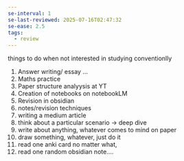 ```yaml
---
se-interval: 1
se-last-reviewed: 2025-07-16T02:47:32
se-ease: 2.5
tags:
  - review
---
```

things to do when not interested in studying conventionlly
1. Answer writing/ essay ...
2. Maths practice
3. Paper structure analyysis at YT
4. Creation of notebooks on notebookLM
5. Revision in obsidian
6. notes/revision techniques
7. writing a medium article
8. think about a particular scenario -> deep dive
9. write about anything, whatever comes to mind on paper
10. draw something, whatever, just do it
11. read one anki card no matter what, 
12. read one random obsidian note....